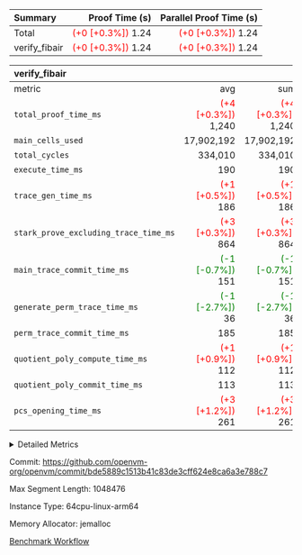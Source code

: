 | Summary | Proof Time (s) | Parallel Proof Time (s) |
|:---|---:|---:|
| Total | <span style='color: red'>(+0 [+0.3%])</span> 1.24 | <span style='color: red'>(+0 [+0.3%])</span> 1.24 |
| verify_fibair | <span style='color: red'>(+0 [+0.3%])</span> 1.24 | <span style='color: red'>(+0 [+0.3%])</span> 1.24 |


| verify_fibair |||||
|:---|---:|---:|---:|---:|
|metric|avg|sum|max|min|
| `total_proof_time_ms ` | <span style='color: red'>(+4 [+0.3%])</span> 1,240 | <span style='color: red'>(+4 [+0.3%])</span> 1,240 | <span style='color: red'>(+4 [+0.3%])</span> 1,240 | <span style='color: red'>(+4 [+0.3%])</span> 1,240 |
| `main_cells_used     ` |  17,902,192 |  17,902,192 |  17,902,192 |  17,902,192 |
| `total_cycles        ` |  334,010 |  334,010 |  334,010 |  334,010 |
| `execute_time_ms     ` |  190 |  190 |  190 |  190 |
| `trace_gen_time_ms   ` | <span style='color: red'>(+1 [+0.5%])</span> 186 | <span style='color: red'>(+1 [+0.5%])</span> 186 | <span style='color: red'>(+1 [+0.5%])</span> 186 | <span style='color: red'>(+1 [+0.5%])</span> 186 |
| `stark_prove_excluding_trace_time_ms` | <span style='color: red'>(+3 [+0.3%])</span> 864 | <span style='color: red'>(+3 [+0.3%])</span> 864 | <span style='color: red'>(+3 [+0.3%])</span> 864 | <span style='color: red'>(+3 [+0.3%])</span> 864 |
| `main_trace_commit_time_ms` | <span style='color: green'>(-1 [-0.7%])</span> 151 | <span style='color: green'>(-1 [-0.7%])</span> 151 | <span style='color: green'>(-1 [-0.7%])</span> 151 | <span style='color: green'>(-1 [-0.7%])</span> 151 |
| `generate_perm_trace_time_ms` | <span style='color: green'>(-1 [-2.7%])</span> 36 | <span style='color: green'>(-1 [-2.7%])</span> 36 | <span style='color: green'>(-1 [-2.7%])</span> 36 | <span style='color: green'>(-1 [-2.7%])</span> 36 |
| `perm_trace_commit_time_ms` |  185 |  185 |  185 |  185 |
| `quotient_poly_compute_time_ms` | <span style='color: red'>(+1 [+0.9%])</span> 112 | <span style='color: red'>(+1 [+0.9%])</span> 112 | <span style='color: red'>(+1 [+0.9%])</span> 112 | <span style='color: red'>(+1 [+0.9%])</span> 112 |
| `quotient_poly_commit_time_ms` |  113 |  113 |  113 |  113 |
| `pcs_opening_time_ms ` | <span style='color: red'>(+3 [+1.2%])</span> 261 | <span style='color: red'>(+3 [+1.2%])</span> 261 | <span style='color: red'>(+3 [+1.2%])</span> 261 | <span style='color: red'>(+3 [+1.2%])</span> 261 |



<details>
<summary>Detailed Metrics</summary>

|  | verify_program_compile_ms | total_cells | stark_prove_excluding_trace_time_ms | quotient_poly_compute_time_ms | quotient_poly_commit_time_ms | perm_trace_commit_time_ms | pcs_opening_time_ms | main_trace_commit_time_ms |
| --- | --- | --- | --- | --- | --- | --- | --- |
|  | 7 | 65,536 | 42 | 2 | 8 | 0 | 24 | 6 | 

| air_name | rows | quotient_deg | main_cols | interactions | constraints | cells |
| --- | --- | --- | --- | --- | --- | --- |
| AccessAdapterAir<2> |  | 2 |  | 5 | 12 |  | 
| AccessAdapterAir<4> |  | 2 |  | 5 | 12 |  | 
| AccessAdapterAir<8> |  | 2 |  | 5 | 12 |  | 
| FibonacciAir | 32,768 | 1 | 2 |  | 5 | 65,536 | 
| FriReducedOpeningAir |  | 2 |  | 39 | 71 |  | 
| JalRangeCheckAir |  | 2 |  | 9 | 14 |  | 
| NativePoseidon2Air<BabyBearParameters>, 1> |  | 2 |  | 136 | 572 |  | 
| PhantomAir |  | 2 |  | 3 | 5 |  | 
| ProgramAir |  | 1 |  | 1 | 4 |  | 
| VariableRangeCheckerAir |  | 1 |  | 1 | 4 |  | 
| VmAirWrapper<AluNativeAdapterAir, FieldArithmeticCoreAir> |  | 2 |  | 15 | 27 |  | 
| VmAirWrapper<BranchNativeAdapterAir, BranchEqualCoreAir<1> |  | 2 |  | 11 | 25 |  | 
| VmAirWrapper<NativeAdapterAir<2, 0>, PublicValuesCoreAir> |  | 2 |  | 11 | 29 |  | 
| VmAirWrapper<NativeLoadStoreAdapterAir<1>, NativeLoadStoreCoreAir<1> |  | 2 |  | 15 | 20 |  | 
| VmAirWrapper<NativeLoadStoreAdapterAir<4>, NativeLoadStoreCoreAir<4> |  | 2 |  | 15 | 20 |  | 
| VmAirWrapper<NativeVectorizedAdapterAir<4>, FieldExtensionCoreAir> |  | 2 |  | 15 | 27 |  | 
| VmConnectorAir |  | 2 |  | 5 | 10 |  | 
| VolatileBoundaryAir |  | 2 |  | 4 | 17 |  | 

| group | trace_gen_time_ms | total_proof_time_ms | total_cycles | total_cells | stark_prove_excluding_trace_time_ms | quotient_poly_compute_time_ms | quotient_poly_commit_time_ms | perm_trace_commit_time_ms | pcs_opening_time_ms | main_trace_commit_time_ms | main_cells_used | generate_perm_trace_time_ms | execute_time_ms |
| --- | --- | --- | --- | --- | --- | --- | --- | --- | --- | --- | --- | --- | --- |
| verify_fibair | 186 | 1,240 | 334,010 | 61,884,586 | 864 | 112 | 113 | 185 | 261 | 151 | 17,902,192 | 36 | 190 | 

| group | air_name | rows | prep_cols | perm_cols | main_cols | cells |
| --- | --- | --- | --- | --- | --- | --- |
| verify_fibair | AccessAdapterAir<2> | 131,072 |  | 16 | 11 | 3,538,944 | 
| verify_fibair | AccessAdapterAir<4> | 65,536 |  | 16 | 13 | 1,900,544 | 
| verify_fibair | AccessAdapterAir<8> | 128 |  | 16 | 17 | 4,224 | 
| verify_fibair | FriReducedOpeningAir | 2,048 |  | 84 | 27 | 227,328 | 
| verify_fibair | JalRangeCheckAir | 32,768 |  | 28 | 12 | 1,310,720 | 
| verify_fibair | NativePoseidon2Air<BabyBearParameters>, 1> | 32,768 |  | 312 | 398 | 23,265,280 | 
| verify_fibair | PhantomAir | 16,384 |  | 12 | 6 | 294,912 | 
| verify_fibair | ProgramAir | 8,192 |  | 8 | 10 | 147,456 | 
| verify_fibair | VariableRangeCheckerAir | 262,144 | 2 | 8 | 1 | 2,359,296 | 
| verify_fibair | VmAirWrapper<AluNativeAdapterAir, FieldArithmeticCoreAir> | 262,144 |  | 36 | 29 | 17,039,360 | 
| verify_fibair | VmAirWrapper<BranchNativeAdapterAir, BranchEqualCoreAir<1> | 32,768 |  | 28 | 23 | 1,671,168 | 
| verify_fibair | VmAirWrapper<NativeLoadStoreAdapterAir<1>, NativeLoadStoreCoreAir<1> | 65,536 |  | 40 | 21 | 3,997,696 | 
| verify_fibair | VmAirWrapper<NativeLoadStoreAdapterAir<4>, NativeLoadStoreCoreAir<4> | 32,768 |  | 40 | 27 | 2,195,456 | 
| verify_fibair | VmAirWrapper<NativeVectorizedAdapterAir<4>, FieldExtensionCoreAir> | 32,768 |  | 36 | 38 | 2,424,832 | 
| verify_fibair | VmConnectorAir | 2 | 1 | 16 | 5 | 42 | 
| verify_fibair | VolatileBoundaryAir | 65,536 |  | 12 | 11 | 1,507,328 | 

| group | trace_height_constraint | weighted_sum | threshold |
| --- | --- | --- | --- |
| verify_fibair | 0 | 1,085,444 | 2,013,265,921 | 
| verify_fibair | 1 | 5,411,200 | 2,013,265,921 | 
| verify_fibair | 2 | 542,722 | 2,013,265,921 | 
| verify_fibair | 3 | 5,280,004 | 2,013,265,921 | 
| verify_fibair | 4 | 65,536 | 2,013,265,921 | 
| verify_fibair | 5 | 12,655,242 | 2,013,265,921 | 

| trace_height_constraint | threshold |
| --- | --- |
| 0 | 2,013,265,921 | 

</details>


Commit: https://github.com/openvm-org/openvm/commit/bde5889c1513b41c83de3cff624e8ca6a3e788c7

Max Segment Length: 1048476

Instance Type: 64cpu-linux-arm64

Memory Allocator: jemalloc

[Benchmark Workflow](https://github.com/openvm-org/openvm/actions/runs/13935159724)
